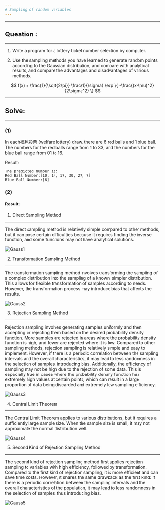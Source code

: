 ```yaml
---
# Sampling of random variables
---
```

---

## Question :
---


1. Write a program for a lottery ticket number selection by computer.

2. Use the sampling methods you have learned to generate random points according to the Gaussian distribution, and compare with analytical results, and compare the advantages and disadvantages of various methods.

$$ f(x) = \frac{1}{\sqrt{2\pi}} \frac{1}{\sigma} \exp \{ -\frac{(x-\mu)^2}{2\sigma^2} \} $$

---

## Solve:

---

### (1) 

In each福利彩票 (welfare lottery) draw, there are 6 red balls and 1 blue ball. The numbers for the red balls range from 1 to 33, and the numbers for the blue ball range from 01 to 16.

Result:
```
The predicted number is: 
Red Ball Number:[10, 14, 17, 30, 27, 7]
Blue Ball Number:[6]
```

### (2)

#### Result:

1. Direct Sampling Method
---

The direct sampling method is relatively simple compared to other methods, but it can pose certain difficulties because it requires finding the inverse function, and some functions may not have analytical solutions.

![Gauss1](https://github.com/user-attachments/assets/abb016f7-815d-4b09-8caa-3534893217fd)


2. Transformation Sampling Method
---


The transformation sampling method involves transforming the sampling of a complex distribution into the sampling of a known, simpler distribution. This allows for flexible transformation of samples according to needs. However, the transformation process may introduce bias that affects the results.

![Gauss2](https://github.com/user-attachments/assets/7bbd53fb-44d7-420c-a5b7-874f5f86aead)


3. Rejection Sampling Method
---


Rejection sampling involves generating samples uniformly and then accepting or rejecting them based on the desired probability density function. More samples are rejected in areas where the probability density function is high, and fewer are rejected where it is low. Compared to other sampling methods, rejection sampling is relatively simple and easy to implement. However, if there is a periodic correlation between the sampling intervals and the overall characteristics, it may lead to less randomness in the selection of samples, introducing bias. Additionally, the efficiency of sampling may not be high due to the rejection of some data. This is especially true in cases where the probability density function has extremely high values at certain points, which can result in a large proportion of data being discarded and extremely low sampling efficiency.

![Gauss3](https://github.com/user-attachments/assets/25205f86-e197-49e6-bb30-52cfab7e2685)



4. Central Limit Theorem
---

The Central Limit Theorem applies to various distributions, but it requires a sufficiently large sample size. When the sample size is small, it may not approximate the normal distribution well.

![Gauss4](https://github.com/user-attachments/assets/22143a4f-823c-4261-87ba-cd24b78bb972)


5. Second Kind of Rejection Sampling Method
---

The second kind of rejection sampling method first applies rejection sampling to variables with high efficiency, followed by transformation. Compared to the first kind of rejection sampling, it is more efficient and can save time costs. However, it shares the same drawback as the first kind: if there is a periodic correlation between the sampling intervals and the overall characteristics of the population, it may lead to less randomness in the selection of samples, thus introducing bias.

![Gauss5](https://github.com/user-attachments/assets/9c3e1a25-9a25-427a-be26-b807ecf23993)


